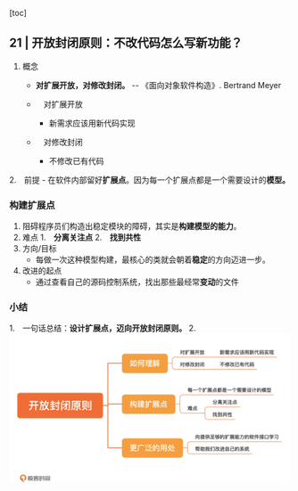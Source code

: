 [toc]

## 21 | 开放封闭原则：不改代码怎么写新功能？

1.  概念

    -   **对扩展开放，对修改封闭。** -- 《面向对象软件构造》. Bertrand Meyer
    
    - 　对扩展开放
        -   新需求应该用新代码实现
        
    - 　对修改封闭
        -   不修改已有代码
        
2.　前提
    -   在软件内部留好**扩展点**。因为每一个扩展点都是一个需要设计的**模型。**

### 构建扩展点

1.  阻碍程序员们构造出稳定模块的障碍，其实是**构建模型的能力**。
2.  难点
    1.　**分离关注点**
    2.　**找到共性**
3.  方向/目标
    -   每做一次这种模型构建，最核心的类就会朝着**稳定**的方向迈进一步。
4.  改进的起点
    -   通过查看自己的源码控制系统，找出那些最经常**变动**的文件

### 小结

1.　一句话总结：**设计扩展点，迈向开放封闭原则。**
2.　![img](imgs/611dd0fbcf3c87a3de84b457ac6bf44a.jpg)
